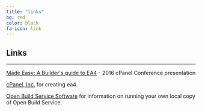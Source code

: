 ```yaml
---
title: "links"
bg: red
color: black
fa-icon: link
---
```


## Links

-------------------------
[Made Easy: A Builder's guide to EA4](2016.pdf) - 2016 cPanel Conference presentation

[cPanel, Inc.](https://cpanel.com) for creating ea4.

[Open Build Service Software](http://openbuildservice.org/) for information on running your own local copy of Open Build Service.
